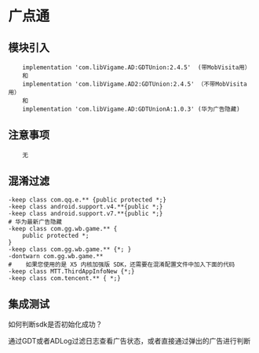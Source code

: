 # 广点通

## 模块引入

```text
    implementation 'com.libVigame.AD:GDTUnion:2.4.5'  (带MobVisita用）
    和
    implementation 'com.libVigame.AD2:GDTUnion:2.4.5' （不带MobVisita用）
    和
    implementation 'com.libVigame.AD:GDTUnionA:1.0.3' (华为广告隐藏)
```

## 注意事项

```text
    无
```

## 混淆过滤

```text
-keep class com.qq.e.** {public protected *;}
-keep class android.support.v4.**{public *;}
-keep class android.support.v7.**{public *;}
# 华为最新广告隐藏
-keep class com.gg.wb.game.** {
    public protected *;
}
-keep class com.gg.wb.game.** {*; }
-dontwarn com.gg.wb.game.**
#    如果您使用的是 X5 内核加强版 SDK，还需要在混淆配置文件中加入下面的代码
-keep class MTT.ThirdAppInfoNew {*;}
-keep class com.tencent.** { *;}
```

## 集成测试

如何判断sdk是否初始化成功？

通过GDT或者ADLog过滤日志查看广告状态，或者直接通过弹出的广告进行判断

